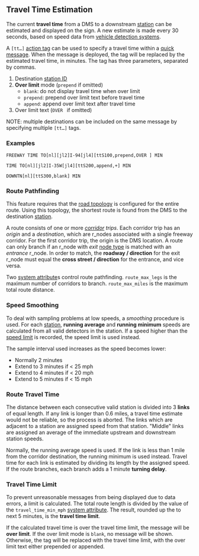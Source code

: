## Travel Time Estimation

The current **travel time** from a DMS to a downstream [station] can be
estimated and displayed on the sign.  A new estimate is made every 30 seconds,
based on speed data from [vehicle detection systems].

A `[tt…]` [action tag] can be used to specify a travel time within a
[quick message].  When the message is deployed, the tag will be replaced by the
estimated travel time, in minutes.  The tag has three parameters, separated by
commas.

 1. Destination [station ID]
 2. **Over limit** mode (`prepend` if omitted)
    - `blank`: do not display travel time when over limit
    - `prepend`: prepend over limit text before travel time
    - `append`: append over limit text after travel time
 3. Over limit text (`OVER ` if omitted)

NOTE: multiple destinations can be included on the same message by specifying
multiple `[tt…]` tags.

### Examples

```
FREEWAY TIME TO[nl][jl2]I-94[jl4][ttS100,prepend,OVER ] MIN
```

```
TIME TO[nl][jl2]I-35W[jl4][ttS200,append,+] MIN
```

```
DOWNTN[nl][ttS300,blank] MIN
```

### Route Pathfinding

This feature requires that the [road topology] is configured for the entire
route.  Using this topology, the shortest route is found from the DMS to the
destination [station].

A route consists of one or more _[corridor] trips_.  Each corridor trip has an
_origin_ and a _destination_, which are r_nodes associated with a single freeway
corridor.  For the first corridor trip, the origin is the DMS location.  A route
can only branch if an r_node with _exit_ [node type] is matched with an
_entrance_ r_node.  In order to match, the **roadway / direction** for the exit
r_node must equal the **cross street / direction** for the entrance, and vice
versa.

Two [system attribute]s control route pathfinding.  `route_max_legs` is the
maximum number of corridors to branch.  `route_max_miles` is the maximum total
route distance.

### Speed Smoothing

To deal with sampling problems at low speeds, a _smoothing_ procedure is used.
For each [station], **running average** and **running minimum** speeds are
calculated from all valid detectors in the station.  If a speed higher than the
[speed limit] is recorded, the speed limit is used instead.

The sample interval used increases as the speed becomes lower:

 - Normally 2 minutes
 - Extend to 3 minutes if < 25 mph
 - Extend to 4 minutes if < 20 mph
 - Extend to 5 minutes if < 15 mph

### Route Travel Time

The distance between each consecutive valid station is divided into 3 **links**
of equal length.  If any link is longer than 0.6 miles, a travel time estimate
would not be reliable, so the process is aborted.  The links which are adjacent
to a station are assigned speed from that station.  "Middle" links are assigned
an average of the immediate upstream and downstream station speeds.

Normally, the running average speed is used.  If the link is less than 1 mile
from the corridor destination, the running minimum is used instead.  Travel time
for each link is estimated by dividing its length by the assigned speed.  If the
route branches, each branch adds a 1 minute **turning delay**.

### Travel Time Limit

To prevent unreasonable messages from being displayed due to data errors, a
limit is calculated.  The total route length is divided by the value of the
`travel_time_min_mph` [system attribute].  The result, rounded up the to next 5
minutes, is the **travel time limit**.

If the calculated travel time is over the travel time limit, the message will be
**over limit**.  If the over limit mode is `blank`, no message will be shown.
Otherwise, the tag will be replaced with the travel time limit, with the over
limit text either prepended or appended.


[action tag]: action_plans.html#dms-action-tags
[corridor]: road_topology.html#corridors
[node type]: road_topology.html#r_node_types
[quick message]: admin_guide.html#quick_msg
[road topology]: road_topology.html
[station]: road_topology.html#r_node_types
[station ID]: road_topology.html#station_id
[system attribute]: admin_guide.html#sys_attr
[vehicle detection systems]: admin_guide.html#vds
[speed limit]: road_topology.html#speed_limit
